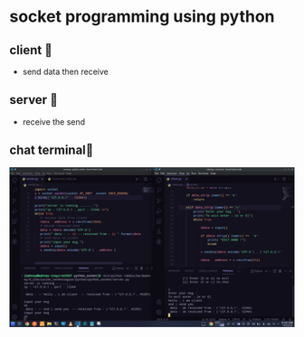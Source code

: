
# socket programming using python 

## client :rocket:
 - send data then receive

## server :rocket:
  - receive the send

## chat terminal:rocket: 
![python socket](./pic/terminal_server_client_chat_python.png)
